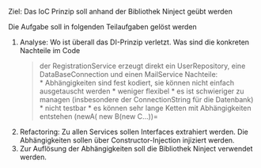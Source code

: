 Ziel: Das IoC Prinzip soll anhand der Bibliothek Ninject geübt werden

Die Aufgabe soll in folgenden Teilaufgaben gelöst werden
1. Analyse: Wo ist überall das DI-Prinzip verletzt. Was sind die konkreten Nachteile im Code
    > der RegistrationService erzeugt direkt ein UserRepository, eine DataBaseConnection und einen MailService
    > Nachteile:    
        * Abhängigkeiten sind fest kodiert, sie können nicht einfach ausgetauscht werden 
        * weniger flexibel
        * es ist schwieriger zu managen (insbesondere der ConnectionString für die Datenbank)
        * nicht testbar
        * es können sehr lange Ketten mit Abhängigkeiten entstehen (newA( new B(new C...))=  
2. Refactoring: Zu allen Services sollen Interfaces extrahiert werden. Die Abhängigkeiten sollen über Constructor-Injection injiziert werden.
3. Zur Auflösung der Abhängigkeiten soll die Bibliothek Ninject verwendet werden.
